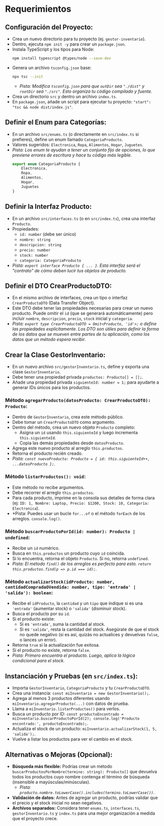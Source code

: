 # Requerimientos

## Configuración del Proyecto:

-   Crea un nuevo directorio para tu proyecto (ej. `gestor-inventario`).
-   Dentro, ejecuta `npm init -y` para crear un `package.json`.
-   Instala TypeScript y los tipos para Node:
    ```bash
    npm install typescript @types/node --save-dev
    ```
-   Genera un archivo `tsconfig.json` base:
    ```bash
    npx tsc --init
    ```
    -   *Pista: Modifica `tsconfig.json` para que `outDir` sea `"./dist"` y `rootDir` sea `"./src"`. Esto organiza tu código compilado y fuente.*
-   Crea un directorio `src` y dentro un archivo `index.ts`.
-   En `package.json`, añade un script para ejecutar tu proyecto: `"start": "tsc && node dist/index.js"`.

## Definir el Enum para Categorías:

-   En un archivo `src/enums.ts` (o directamente en `src/index.ts` si prefieres), define un enum llamado `CategoriaProducto`.
-   Valores sugeridos: `Electronica`, `Ropa`, `Alimentos`, `Hogar`, `Juguetes`.
-   *Pista: Los enum te ayudan a tener un conjunto fijo de opciones, lo que previene errores de escritura y hace tu código más legible.*
    ```typescript
    export enum CategoriaProducto {
        Electronica,
        Ropa,
        Alimentos,
        Hogar,
        Juguetes
    }
    ```

## Definir la Interfaz Producto:

-   En un archivo `src/interfaces.ts` (o en `src/index.ts`), crea una interfaz `Producto`.
-   Propiedades:
    -   `id: number` (debe ser único)
    -   `nombre: string`
    -   `descripcion: string`
    -   `precio: number`
    -   `stock: number`
    -   `categoria: CategoriaProducto`
-   *Pista: `export interface Producto { ... }`. Esta interfaz será el "contrato" de cómo deben lucir tus objetos de producto.*

## Definir el DTO CrearProductoDTO:

-   En el mismo archivo de interfaces, crea un tipo o interfaz `CrearProductoDTO` (Data Transfer Object).
-   Este DTO debe tener las propiedades necesarias para crear un nuevo producto. Puede omitir el `id` (que se generará automáticamente) pero incluir `nombre`, `descripcion`, `precio`, `stock` inicial y `categoria`.
-   *Pista: `export type CrearProductoDTO = Omit<Producto, 'id'>;` o define las propiedades explícitamente. Los DTO son útiles para definir la forma de los datos que se mueven entre partes de tu aplicación, como los datos que un método espera recibir.*

## Crear la Clase GestorInventario:

-   En un nuevo archivo `src/gestorInventario.ts`, define y exporta una clase `GestorInventario`.
-   Debe tener una propiedad privada `productos: Producto[] = [];`.
-   Añade una propiedad privada `siguienteId: number = 1;` para ayudarte a generar IDs únicos para los productos.

### Método `agregarProducto(datosProducto: CrearProductoDTO): Producto`:

-   Dentro de `GestorInventario`, crea este método público.
-   Debe tomar un `CrearProductoDTO` como argumento.
-   Dentro del método, crea un nuevo objeto `Producto` completo:
    -   Asigna un `id` usando `this.siguienteId` y luego incrementa `this.siguienteId`.
    -   Copia las demás propiedades desde `datosProducto`.
-   Agrega este nuevo producto al arreglo `this.productos`.
-   Retorna el producto recién creado.
-   *Pista: `const nuevoProducto: Producto = { id: this.siguienteId++, ...datosProducto };`.*

### Método `listarProductos(): void`:

-   Este método no recibe argumentos.
-   Debe recorrer el arreglo `this.productos`.
-   Para cada producto, imprime en la consola sus detalles de forma clara (ej: `ID: 1, Nombre: Laptop, Precio: $1200, Stock: 10, Categoría: Electronica`).
-   *Pista: Puedes usar un bucle `for...of` o el método `forEach` de los arreglos. `console.log()`.

### Método `buscarProductoPorId(id: number): Producto | undefined`:

-   Recibe un `id` numérico.
-   Busca en `this.productos` un producto cuyo `id` coincida.
-   Si lo encuentra, retorna el objeto `Producto`. Si no, retorna `undefined`.
-   *Pista: El método `find()` de los arreglos es perfecto para esto. `return this.productos.find(p => p.id === id);`.*

### Método `actualizarStock(idProducto: number, cantidadCompradaOVendida: number, tipo: 'entrada' | 'salida'): boolean`:

-   Recibe el `idProducto`, la `cantidad` y un `tipo` que indique si es una `'entrada'` (aumentar stock) o `'salida'` (disminuir stock).
-   Busca el producto por su `id`.
-   Si el producto existe:
    -   Si es `'entrada'`, suma la cantidad al stock.
    -   Si es `'salida'`, resta la cantidad del stock. Asegúrate de que el stock no quede negativo (si es así, quizás no actualices y devuelvas `false`, o lances un error).
-   Retorna `true` si la actualización fue exitosa.
-   Si el producto no existe, retorna `false`.
-   *Pista: Primero encuentra el producto. Luego, aplica la lógica condicional para el stock.*

## Instanciación y Pruebas (en `src/index.ts`):

-   Importa `GestorInventario`, `CategoriaProducto` y tu `CrearProductoDTO`.
-   Crea una instancia: `const miInventario = new GestorInventario();`.
-   Agrega al menos 3 productos diferentes usando `miInventario.agregarProducto(...)` con datos de prueba.
-   Llama a `miInventario.listarProductos()` para verlos.
-   Busca un producto por ID: `const productoEncontrado = miInventario.buscarProductoPorId(2); console.log('Producto encontrado:', productoEncontrado);`.
-   Actualiza el stock de un producto: `miInventario.actualizarStock(1, 5, 'salida');`.
-   Vuelve a listar los productos para ver el cambio en el stock.

## Alternativas o Mejoras (Opcional):

-   **Búsqueda más flexible:** Podrías crear un método `buscarProductosPorNombre(termino: string): Producto[]` que devuelva todos los productos cuyo nombre contenga el término de búsqueda (insensible a mayúsculas/minúsculas).
    -   *Pista: `producto.nombre.toLowerCase().includes(termino.toLowerCase())`.*
-   **Validación de datos:** Antes de agregar un producto, podrías validar que el precio y el stock inicial no sean negativos.
-   **Archivos separados:** Considera tener `enums.ts`, `interfaces.ts`, `gestorInventario.ts` y `index.ts` para una mejor organización a medida que el proyecto crece.
